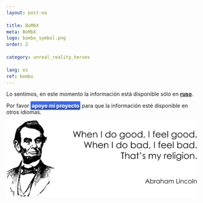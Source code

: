 ```yaml
---
layout: post-ea

title: BoMbX
meta: BoMbX
logo: bombx_symbol.png
order: 2

category: unreal_reality_heroes

lang: es
ref: bombx
---
```


Lo sentimos, en este momento la información está disponible sólo en **<a href="https://lincolnvirus.com/projects/ru/comics/unreal_reality/heroes/bombx.html" target="_blank">ruso</a>**.

Por favor **<a href="https://www.paypal.com/cgi-bin/webscr?cmd=_s-xclick&hosted_button_id=T3KLFW2TE8SJC&source=url" target="_blank"><span style="background-color:#4169E1; color:white; padding:3px; border-radius: 3px">apoye&nbsp;mi&nbsp;proyecto</span></a>** para que la información esté disponible en otros idiomas.

<a data-fancybox="gallery" href="/img/programming/Lincoln.png"><img src="/img/programming/Lincoln.png" alt=""></a>
